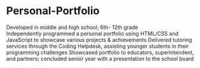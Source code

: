 # Personal-Portfolio
Developed in middle and high school; 6th- 12th grade </br>
Independently programmed a personal portfolio using HTML/CSS and JavaScript to showcase various projects & achievements
Delivered tutoring services through the Coding Helpdesk, assisting younger students in their programming challenges
Showcased portfolio to educators, superintendent, and partners; concluded senior year with a presentation to the school board
